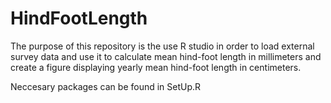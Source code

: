 # HindFootLength

The purpose of this repository is the use R studio in order to load external survey data and use it to calculate mean hind-foot length in millimeters and create a figure displaying yearly mean hind-foot length in centimeters.

Neccesary packages can be found in SetUp.R
